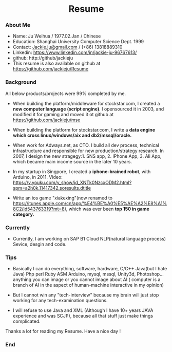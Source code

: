 <h1 align = "center">Resume</h1>

### About Me

- Name: Ju Weihua / 1977.02.Jan / Chinese 
- Education: Shanghai University Computer Science Dept. 1999
- Contact: Jackie.ju@gmail.com / (+86) 13818889310
- Linkedin: https://www.linkedin.com/in/jackie-ju-96767613/
- github: http://github/jackieju
- This resume is also available on github at https://github.com/jackieju/Resume 

### Background
All below products/projects were 99% completed by me.

- When building the platform/middleware for stockstar.com, I created a **new computer language (script engine)**. I opensourced it in 2003, and modified it for gaming and moved it ot github at https://github.com/jackieju/mse 

- When building the platform for stockstar.com, I write a **data engine which cross linux/windows/aix and db2/mssql/oracle.**

- When work for Adways.net, as CTO. I build all dev process, technical infrastructure and responsible for new production/strategy research. In 2007, I design the new stragegy:1. SNS app, 2. IPhone App, 3. Ali App, which became  main income source in the later 10 years.

- In my startup in Singpore, I created a **iphone-brained robot**, with Arduino, in 2011. Video: https://v.youku.com/v_show/id_XNTk0NzcxODM2.html?spm=a2h0k.11417342.soresults.dtitle

- Write an ios game "xiakexing"(now renamed to https://itunes.apple.com/cn/app/%E4%BE%A0%E5%AE%A2%E8%A1%8C2/id543763319?mt=8), which was ever been **top 150 in game category.**

###  Currently
- Currently, I am working on SAP B1 Cloud NLP(natural language process) Sevice, desgin and code.

### Tips
- Basically I can do everything, software, hardware, C/C++ Java(but I hate Java) Php perl Ruby ASM Arduino, mysql, mssql, Unity3d, Photoshop... anything you can image or you cannot image about AI ( computer is a branch of AI in the aspect of  human-machine interactive in my opinion)

-  But I cannot win any "tech-interview" because my brain will just stop working for any tech-examination questions.

- I will refuse to use Java and XML (Although I have 10+ years JAVA experience and was SCJP), because all that stuff just make things complicated.

Thanks a lot for reading my Resume.
Have a nice day !


### End

